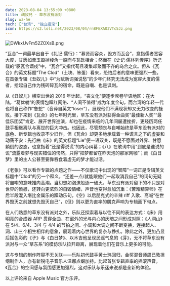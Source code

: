 ```yaml
---
date: 2023-08-04 13:55:00 +0800
title: 醜奴兒 · 草东没有派对
slug: wa-he
tech: ["台湾", "独立摇滚"]
icon: https://s2.loli.net/2023/08/04/rn8FEXAO3VTc5Jz.png
---
```


![DWkxUvFm52ZOXsB.png](https://s2.loli.net/2023/08/04/DWkxUvFm52ZOXsB.png)

“瓦合”一词最早出自于《礼记·儒行》：“慕贤而容众，毁方而瓦合”，意指儒者宽容大度，甘愿如圭玉毁掉棱角一般而与瓦砾相合；然而在《史记·儒林列传序》所记载的“驱瓦合谪戍”中，“瓦合”又指代苟且凑集却聚而不齐的乌合之众。但从《瓦合》的英文标题“The Clod”（土块、笨蛋）看来，恐怕后者的意味更强烈一些。在首张专辑《丑奴儿》中“为赋新词强说愁”的少年们终究无法成为宽容大度的儒者，拾起自己作为残砖碎瓦的宿命，既是自嘲、也是讽刺。

从《丑奴儿》横空出世的 2016 年计起，“丧文化”便逐步席卷华语地区：在大陆，“葛优躺”的表情包蹿红网络、“人间不值得”成为年度金句，而台湾的年轻一代也将自己称作“鲁蛇”（音译自英文“loser”），展现他们不满现状却又无力改变的挫败。接下来到《瓦合》的七年时光里，草东没有派对获得金曲奖“最佳新人奖”“最佳乐团奖”肯定、展开世界巡演，却也在疫情来临的几年间屡遭挫折，更经历两任鼓手相继离队与离世的巨大冲击。也因此，尽管颓丧与自嘲始终是草东没有派对的底色、新专辑也收录不少旧作，但《瓦合》却更多地承载着一种谎言之下的虚妄和动荡不安：先行曲《床》的英文标题“Lie”便一语双关，既是不愿面对外界、甘愿躺倒的姿态，也意指着“还是得说谎”的内心纠葛；《八》在歌词中用“到底是谁说的谎”流露着梦与现实错位的愕然，只得“把梦都留在昨天泡的那家网咖”；而《白日梦》里的主人公甚至要靠吞食着虚无的梦才能过活。

《老张》可以看作专辑的点题之作——不仅歌词中出现的“智障”一词正是专辑英文标题中“Clod”的另一个释义，“还差一点/就能跟他们一起取消我自己”的词句无疑将自嘲的意味推向高潮。当幻想如泡沫般逐一破灭，草东没有派对留下的不只是对世界的愤懑，还转向更浓烈的自毁情绪，声音也变得愈加沉重：《苦难精算师》在后半段混入堪比金属乐的躁动乐句，《空》以后朋克式的辛辣 riff 入歌、高喊“在世界毁灭之前就想先毁灭自己”，《但》则以更为直率的朋克声响为专辑画下句点。

在人们熟悉的草东没有派对之外，乐队还探索着与以往不同的表达方式：《床》用明亮的合成器 ARP 贯穿全曲，在窗外的光与内心的灰暗之间形成对照；《人洞山》在 5/4、6/4、3/4 与 4/4 的节拍之间、小调和大调之间不断变换，连接起人、洞、山三个相生相伴的意象，展现着内心世界的复杂与挣扎。除此之外，更加凸显后摇色彩的《孑》与《白日梦》、以木吉他呈现民谣气息的《芽》，无不将草东没有派对与一众“草东系”的模仿乐队拉开距离，展现着他们在音乐上更多的可能。

这与专辑的制作阵容不无关联——乐队初代鼓手黄士玮回归，金奖混音师周已敦担纲制作人，亦有新锐电子音乐人温娜点缀加持。比起首张专辑直率的摇滚声音，《瓦合》的空间感与氛围感更加强烈，这对乐队与乐迷来说都是全新的体验。

以上评论来自 Apple Music 官方乐评。